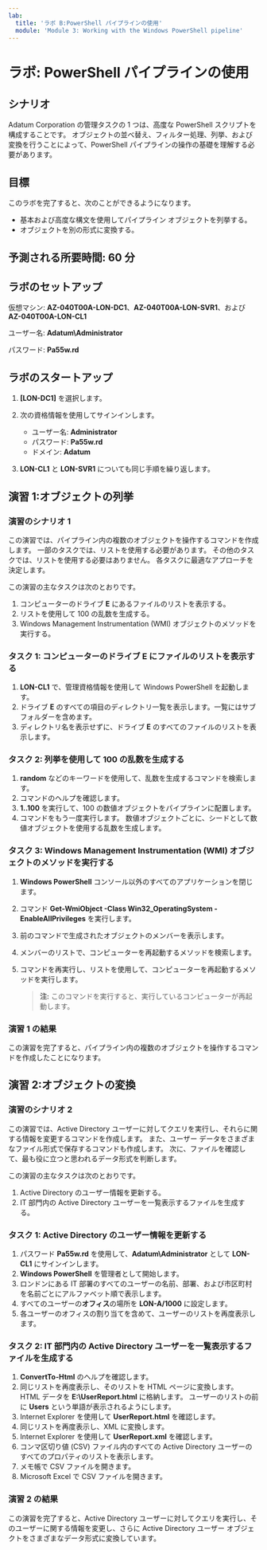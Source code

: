 ```yaml
---
lab:
  title: 'ラボ B:PowerShell パイプラインの使用'
  module: 'Module 3: Working with the Windows PowerShell pipeline'
---
```


# ラボ: PowerShell パイプラインの使用

## シナリオ

Adatum Corporation の管理タスクの 1 つは、高度な PowerShell スクリプトを構成することです。 オブジェクトの並べ替え、フィルター処理、列挙、および変換を行うことによって、PowerShell パイプラインの操作の基礎を理解する必要があります。

## 目標

このラボを完了すると、次のことができるようになります。

- 基本および高度な構文を使用してパイプライン オブジェクトを列挙する。
- オブジェクトを別の形式に変換する。

## 予測される所要時間: 60 分

## ラボのセットアップ

仮想マシン: **AZ-040T00A-LON-DC1**、**AZ-040T00A-LON-SVR1**、および **AZ-040T00A-LON-CL1**

ユーザー名: **Adatum\\Administrator**

パスワード: **Pa55w.rd**

## ラボのスタートアップ

1. **[LON-DC1]** を選択します。
1. 次の資格情報を使用してサインインします。
   - ユーザー名: **Administrator**
   - パスワード: **Pa55w.rd**
   - ドメイン: **Adatum**

1. **LON-CL1** と **LON-SVR1** についても同じ手順を繰り返します。

## 演習 1:オブジェクトの列挙

### 演習のシナリオ 1

この演習では、パイプライン内の複数のオブジェクトを操作するコマンドを作成します。 一部のタスクでは、リストを使用する必要があります。 その他のタスクでは、リストを使用する必要はありません。 各タスクに最適なアプローチを決定します。

この演習の主なタスクは次のとおりです。

1. コンピューターのドライブ **E** にあるファイルのリストを表示する。
1. リストを使用して 100 の乱数を生成する。
1. Windows Management Instrumentation (WMI) オブジェクトのメソッドを実行する。

### タスク 1: コンピューターのドライブ E にファイルのリストを表示する

1. **LON-CL1** で、管理資格情報を使用して Windows PowerShell を起動します。
1. ドライブ **E** のすべての項目のディレクトリ一覧を表示します。一覧にはサブフォルダーを含めます。
1. ディレクトリ名を表示せずに、ドライブ **E** のすべてのファイルのリストを表示します。

### タスク 2: 列挙を使用して 100 の乱数を生成する

1. **random** などのキーワードを使用して、乱数を生成するコマンドを検索します。
1. コマンドのヘルプを確認します。
1. **1..100** を実行して、100 の数値オブジェクトをパイプラインに配置します。
1.  コマンドをもう一度実行します。 数値オブジェクトごとに、シードとして数値オブジェクトを使用する乱数を生成します。

### タスク 3: Windows Management Instrumentation (WMI) オブジェクトのメソッドを実行する

1. **Windows PowerShell** コンソール以外のすべてのアプリケーションを閉じます。
1. コマンド **Get-WmiObject -Class Win32_OperatingSystem -EnableAllPrivileges** を実行します。
1. 前のコマンドで生成されたオブジェクトのメンバーを表示します。
1. メンバーのリストで、コンピューターを再起動するメソッドを検索します。
1. コマンドを再実行し、リストを使用して、コンピューターを再起動するメソッドを実行します。

   > **注:** このコマンドを実行すると、実行しているコンピューターが再起動します。

### 演習 1 の結果

この演習を完了すると、パイプライン内の複数のオブジェクトを操作するコマンドを作成したことになります。

## 演習 2:オブジェクトの変換

### 演習のシナリオ 2

この演習では、Active Directory ユーザーに対してクエリを実行し、それらに関する情報を変更するコマンドを作成します。 また、ユーザー データをさまざまなファイル形式で保存するコマンドも作成します。 次に、ファイルを確認して、最も役に立つと思われるデータ形式を判断します。

この演習の主なタスクは次のとおりです。

1. Active Directory のユーザー情報を更新する。
1. IT 部門内の Active Directory ユーザーを一覧表示するファイルを生成する。

### タスク 1: Active Directory のユーザー情報を更新する

1. パスワード **Pa55w.rd** を使用して、**Adatum\\Administrator** として **LON-CL1** にサインインします。
1. **Windows PowerShell** を管理者として開始します。
1. ロンドンにある IT 部署のすべてのユーザーの名前、部署、および市区町村を名前ごとにアルファベット順で表示します。
1. すべてのユーザーの**オフィス**の場所を **LON-A/1000** に設定します。
1. 各ユーザーのオフィスの割り当てを含めて、ユーザーのリストを再度表示します。

### タスク 2: IT 部門内の Active Directory ユーザーを一覧表示するファイルを生成する

1. **ConvertTo-Html** のヘルプを確認します。
1. 同じリストを再度表示し、そのリストを HTML ページに変換します。 HTML データを **E:\\UserReport.html** に格納します。 ユーザーのリストの前に **Users** という単語が表示されるようにします。
1. Internet Explorer を使用して **UserReport.html** を確認します。
1. 同じリストを再度表示し、XML に変換します。
1. Internet Explorer を使用して **UserReport.xml** を確認します。
1. コンマ区切り値 (CSV) ファイル内のすべての Active Directory ユーザーのすべてのプロパティのリストを表示します。
1. メモ帳で CSV ファイルを開きます。
1. Microsoft Excel で CSV ファイルを開きます。

### 演習 2 の結果

この演習を完了すると、Active Directory ユーザーに対してクエリを実行し、そのユーザーに関する情報を変更し、さらに Active Directory ユーザー オブジェクトをさまざまなデータ形式に変換しています。
